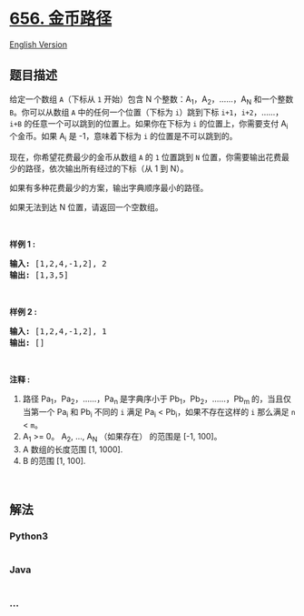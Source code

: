 # [656. 金币路径](https://leetcode-cn.com/problems/coin-path)

[English Version](https://github.com/yanglr/leetcode-ac/blob/master/assets/0600-0699/0656.Coin%20Path/README_EN.md)

## 题目描述

<!-- 这里写题目描述 -->

<p>给定一个数组 <code>A</code>（下标从 <code>1</code> 开始）包含 N 个整数：A<sub>1</sub>，A<sub>2</sub>，&hellip;&hellip;，A<sub>N</sub>&nbsp;和一个整数 <code>B</code>。你可以从数组 <code>A</code> 中的任何一个位置（下标为 <code>i</code>）跳到下标&nbsp;<code>i+1</code>，<code>i+2</code>，&hellip;&hellip;，<code>i+B</code>&nbsp;的任意一个可以跳到的位置上。如果你在下标为 <code>i</code> 的位置上，你需要支付 A<sub>i</sub> 个金币。如果 A<sub>i</sub> 是 -1，意味着下标为 <code>i</code> 的位置是不可以跳到的。</p>

<p>现在，你希望花费最少的金币从数组 <code>A</code> 的 <code>1</code> 位置跳到&nbsp;<code>N</code> 位置，你需要输出花费最少的路径，依次输出所有经过的下标（从 1 到 N）。</p>

<p>如果有多种花费最少的方案，输出字典顺序最小的路径。</p>

<p>如果无法到达 N 位置，请返回一个空数组。</p>

<p>&nbsp;</p>

<p><strong>样例 1 :</strong></p>

<pre><strong>输入:</strong> [1,2,4,-1,2], 2
<strong>输出:</strong> [1,3,5]
</pre>

<p>&nbsp;</p>

<p><strong>样例 2 :</strong></p>

<pre><strong>输入:</strong> [1,2,4,-1,2], 1
<strong>输出:</strong> []
</pre>

<p>&nbsp;</p>

<p><strong>注释 :</strong></p>

<ol>
	<li>路径 Pa<sub>1</sub>，Pa<sub>2</sub>，&hellip;&hellip;，Pa<sub>n&nbsp;</sub>是字典序小于 Pb<sub>1</sub>，Pb<sub>2</sub>，&hellip;&hellip;，Pb<sub>m&nbsp;</sub>的，当且仅当第一个 Pa<sub>i</sub> 和 Pb<sub>i</sub> 不同的 <code>i</code> 满足 Pa<sub>i</sub> &lt; Pb<sub>i</sub>，如果不存在这样的 <code>i</code> 那么满足 <code>n</code> &lt; <code>m</code>。</li>
	<li>A<sub>1</sub> &gt;= 0。&nbsp;A<sub>2</sub>, ..., A<sub>N</sub>&nbsp;（如果存在）&nbsp;的范围是 [-1, 100]。</li>
	<li>A 数组的长度范围 [1, 1000].</li>
	<li>B 的范围&nbsp;[1, 100].</li>
</ol>

<p>&nbsp;</p>


## 解法

<!-- 这里可写通用的实现逻辑 -->

<!-- tabs:start -->

### **Python3**

<!-- 这里可写当前语言的特殊实现逻辑 -->

```python

```

### **Java**

<!-- 这里可写当前语言的特殊实现逻辑 -->

```java

```

### **...**

```

```

<!-- tabs:end -->

